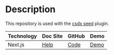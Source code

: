 # Description
This repository is used with the [csdx seed](https://github.com/Contentstack-Solutions/contentstack-cli-seed) plugin.

Technology | Doc Site | GitHub | Demo 
------------- | ------------- | ------------- | -------------
Next.js | [Help](https://www.contentstack.com/docs/developers/sample-apps/build-a-website-using-next-js-and-contentstack/) | [Code](https://github.com/contentstack/contentstack-nextjs-react-universal-demo) | [Demo](https://contentstack-nextjs-sample-app.herokuapp.com/)
